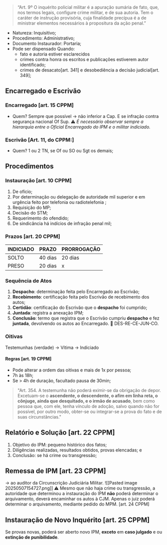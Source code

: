 > “Art. 9º O inquérito policial militar é a apuração sumária de fato, que, nos termos legais, configure crime militar, e de sua autoria. Tem o caráter de instrução provisória, cuja finalidade  precípua é a de ministrar elementos necessários à propositura da ação penal.”

- Natureza: Inquisitivo;
- Procedimento: Administrativo;
- Documento Instaurador: Portaria;
- Pode ser dispensado Quando: 
	- fato e autoria estiver esclarecidos
	- crimes contra honra os escritos e publicações estiverem autor identificado;
	- crimes de desacato[art. 341] e desobediência a decisão judicial[art. 349];

## Encarregado e Escrivão
### Encarregado [art. 15 CPPM]
- Quem? Sempre que possível -> não inferior a Cap. E se infração contra segurança nacional Of Sup. 
⚠️ *É necessário observar sempre a hierarquia entre o Oficial Encarregado do IPM e o militar indiciado.*

### Escrivão [Art. 11, do CPPM:]
- Quem? 1 ou 2 TN, se Of ou SO ou Sgt os demais;

## Procedimentos
### Instauração [art. 10 CPPM]
1. De ofício;
2. Por determinação ou delegação de autoridade mil superior e em urgência feito por telefonia ou radiotelefonia ;
3. Requisição do MP;
4. Decisão do STM;
5. Requerimento do ofendido;
6. De sindicância há indícios de infração penal mil;
### Prazos [art. 20 CPPM]
| INDICIADO | PRAZO   | PRORROGAÇÃO |
| --------- | ------- | ----------- |
| SOLTO     | 40 dias | 20 dias     |
| PRESO     | 20 dias | x           |
### Sequência de Atos
1. **Despacho**: determinação feita pelo Encarregado ao Escrivão;
2. **Recebimento**: certificação feita pelo Escrivão de recebimento dos autos;
3. **Certidão**: certificação do Escrivão que o **despacho** foi cumprido;
4. **Juntada**: registra a anexação IPM;
5. **Conclusão**: termo que registra que o Escrivão cumpriu **despacho** e fez **juntada**, devolvendo os autos ao Encarregado.
🎵 DES-RE-CE-JUN-CO.
### Oitivas
Testemunhas (verdade) -> Vítima -> Indiciado
#### Regras [art. 19 CPPM]
- Pode alterar a ordem das oitivas e mais de 1x por pessoa;
- 7h às 18h;
- Se > 4h de duração, facultado pausa de 30min;
> "Art. 354. A testemunha não poderá eximir-se da obrigação de depor. Excetuam-se o **ascendente, o descendente, o afim em linha reta, o cônjuge, ainda que desquitado, e o irmão de acusado**, bem como pessoa que, com ele, tenha vínculo de adoção, salvo quando não for possível, por outro modo, obter-se ou integrar-se a prova do fato e de suas circunstâncias."

## Relatório e Solução [art. 22 CPPM]
1. Objetivo do IPM: pequeno histórico dos fatos;
2. Diligências realizadas, resultados obtidos, provas elencadas; e
3. Conclusão: se há crime ou transgressão;

## Remessa de IPM [art. 23 CPPM]
-> ao auditor da Circunscrição Judiciária Militar.
![[Pasted image 20250507154727.png]]
⚠️ Mesmo que não haja crime ou transgressão, a autoridade que determinou a instauração do IPM **não** poderá determinar o arquivamento, deverá encaminhar os autos à CJM. Apenas o juiz poderá determinar o arquivamento, mediante pedido do MPM. [art. 24 CPPM]

## Instauração de Novo Inquérito [art. 25 CPPM]
Se provas novas, poderá ser aberto novo IPM, **exceto** em **caso julgado** e ou **extinção de punibilidade**.